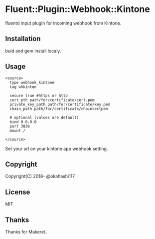 # Fluent::Plugin::Webhook::Kintone

fluentd input plugin for incoming webhook from Kintone.

## Installation

buid and gem install localy.

## Usage

```
<source>
  type webhook_kintone
  tag whkinton
  
  secure true #https or http
  cert_pth path/for/certificate/cert.pem
  private_key_path path/for/certificate/key.pem
  chain_path path/for/certificate/chaincertpem

  # optional (values are default)
  bind 0.0.0.0
  port 3838
  mount /
  
</source>

```

Set your url on your kintone app webhook setting.

## Copyright
Copyright(C) 2018- @okahashi117

## License
MIT

## Thanks
Thanks for Makerel.
